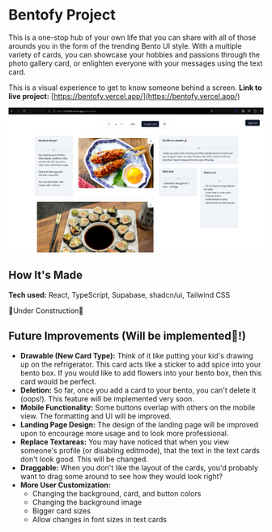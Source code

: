 # Bentofy Project

This is a one-stop hub of your own life that you can share with all of those arounds you in the form of the trending Bento UI style. With a multiple variety of cards, you can showcase your hobbies and passions through the photo gallery card, or enlighten everyone with your messages using the text card.

This is a visual experience to get to know someone behind a screen. **Link to live project:** [https://bentofy.vercel.app/](https://bentofy.vercel.app/)

![Bentofy-preview](public/bento_screenshot.png)

## How It's Made

**Tech used:** React, TypeScript, Supabase, shadcn/ui, Tailwind CSS

🚧Under Construction🚧

## Future Improvements (Will be implemented💯!)

- **Drawable (New Card Type):** Think of it like putting your kid's drawing up on the refrigerator. This card acts like a sticker to add spice into your bento box. If you would like to add flowers into your bento box, then this card would be perfect.
- **Deletion:** So far, once you add a card to your bento, you can't delete it (oops!). This feature will be implemented very soon.
- **Mobile Functionality:** Some buttons overlap with others on the mobile view. The formatting and UI will be improved.
- **Landing Page Design:** The design of the landing page will be improved upon to encourage more usage and to look more professional.
- **Replace Textareas:** You may have noticed that when you view someone's profile (or disabling editmode), that the text in the text cards don't look good. This will be changed.
- **Draggable:** When you don't like the layout of the cards, you'd probably want to drag some around to see how they would look right?
- **More User Customization:** 
  - Changing the background, card, and button colors
  - Changing the background image
  - Bigger card sizes
  - Allow changes in font sizes in text cards

